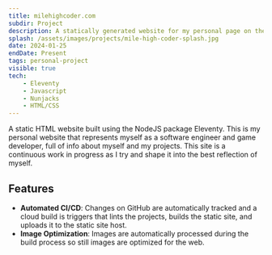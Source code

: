 ```yaml
---
title: milehighcoder.com
subdir: Project
description: A statically generated website for my personal page on the web. You are looking at it right now!
splash: /assets/images/projects/mile-high-coder-splash.jpg
date: 2024-01-25
endDate: Present
tags: personal-project
visible: true
tech:
    - Eleventy
    - Javascript
    - Nunjacks
    - HTML/CSS
---
```


A static HTML website built using the NodeJS package Eleventy. This is my personal website that represents myself as a software engineer and game developer, full of info about myself and my projects. This site is a continuous work in progress as I try and shape it into the best reflection of myself.

## Features

-   **Automated CI/CD**: Changes on GitHub are automatically tracked and a cloud build is triggers that lints the projects, builds the static site, and uploads it to the static site host.
-   **Image Optimization**: Images are automatically processed during the build process so still images are optimized for the web.
